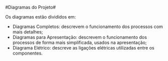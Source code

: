 #Diagramas do Projeto#

Os diagramas estão divididos em:

- Diagramas Completos: descrevem o funcionamento dos processos com mais detalhes;
- Diagramas para Apresentação: descrevem o funcionamento dos processos de forma mais simplificada, usados na apresentação;
- Diagrama Elétrico: descreve as ligações elétricas utilizadas entre os componentes.

